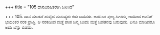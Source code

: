 +++
title = "105 ದಾನವಿರಹಿತರಾಗಿ ಜನಿಸಿದ"

+++
105. ದಾನ ಮಾಡದೆ ಹುಟ್ಟಿದ ಮನುಷ್ಯರು ಕಡು ಬಡವರು. ಅದರಿಂದ ಪುಣ್ಯ ಹೀನರು, ಅದರಿಂದ ಅವರಿಗೆ ಭಯಂಕರ ನರಕ ಪ್ರಾಪ್ತಿ. ಆ ನರಕದಿಂದ ಮತ್ತೆ ಪಾಪ ಜನ್ಮ ಬಂದು ಮತ್ತೆ ಬಡತನವು ಬರುವುದು. ಏನೂ ಮಾಡಿದರೂ ಅದು ಬೆನ್ನು ಬಿಡದು.